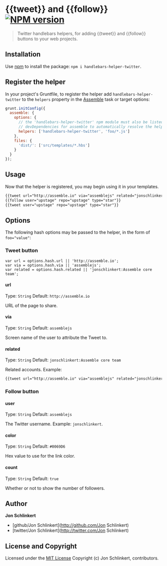 # {{tweet}} and {{follow}} [![NPM version](https://badge.fury.io/js/handlebars-helper-twitter.png)](http://badge.fury.io/js/handlebars-helper-twitter)

> Twitter handlebars helpers, for adding {{tweet}} and {{follow}} buttons to your web projects.

## Installation

Use [npm](npmjs.org) to install the package: `npm i handlebars-helper-twitter`.

## Register the helper

In your project's Gruntfile, to register the helper add `handlebars-helper-twitter` to the `helpers` property in the [Assemble](http://assemble.io) task or target options:

```javascript
grunt.initConfig({
  assemble: {
    options: {
      // the 'handlebars-helper-twitter' npm module must also be listed in
      // devDependencies for assemble to automatically resolve the helper
      helpers: ['handlebars-helper-twitter', 'foo/*.js']
    },
    files: {
      'dist/': ['src/templates/*.hbs']
    }
  }
});
```
## Usage

Now that the helper is registered, you may begin using it in your templates.

```html
{{tweet url="http://assemble.io" via="assemblejs" related="jonschlinkert:Assemble core team"}}
{{follow user="upstage" repo="upstage" type="star"}}
{{tweet user="upstage" repo="upstage" type="star"}}
```

## Options

The following hash options may be passed to the helper, in the form of `foo="value"`:

### Tweet button
    var url = options.hash.url || 'http://assemble.io';
    var via = options.hash.via || 'assemblejs';
    var related = options.hash.related || 'jonschlinkert:Assemble core team';

#### url
Type: `String`
Default: `http://assemble.io`

URL of the page to share.

#### via
Type: `String`
Default: `assemblejs`

Screen name of the user to attribute the Tweet to.

#### related
Type: `String`
Default: `jonschlinkert:Assemble core team`

Related accounts. Example:

```html
{{tweet url="http://assemble.io" via="assemblejs" related="jonschlinkert:Assemble core team"}}
```

### Follow button

#### user
Type: `String`
Default: `assemblejs`

The Twitter username. Example: `jonschlinkert`.

#### color
Type: `String`
Default: `#0069D6`

Hex value to use for the link color.

#### count
Type: `String`
Default: `true`

Whether or not to show the number of followers.


## Author

**Jon Schlinkert**

+ [github/Jon Schlinkert](http://github.com/Jon Schlinkert)
+ [twitter/Jon Schlinkert](http://twitter.com/Jon Schlinkert)

## License and Copyright

Licensed under the [MIT License](./LICENSE-MIT)
Copyright (c) Jon Schlinkert, contributors.